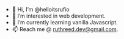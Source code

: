 - 👋 Hi, I’m @helloitsrufio
- 👀 I’m interested in web development.
- 🌱 I’m currently learning vanilla Javascript. 
- 📫 Reach me @ ruthreed.dev@gmail.com.

<!---
helloitsrufio/helloitsrufio is a ✨ special ✨ repository because its `README.md` (this file) appears on your GitHub profile.
You can click the Preview link to take a look at your changes.
--->

